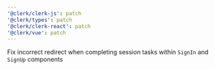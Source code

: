 ```yaml
---
'@clerk/clerk-js': patch
'@clerk/types': patch
'@clerk/clerk-react': patch
'@clerk/vue': patch
---
```


Fix incorrect redirect when completing session tasks within `SignIn` and `SignUp` components

